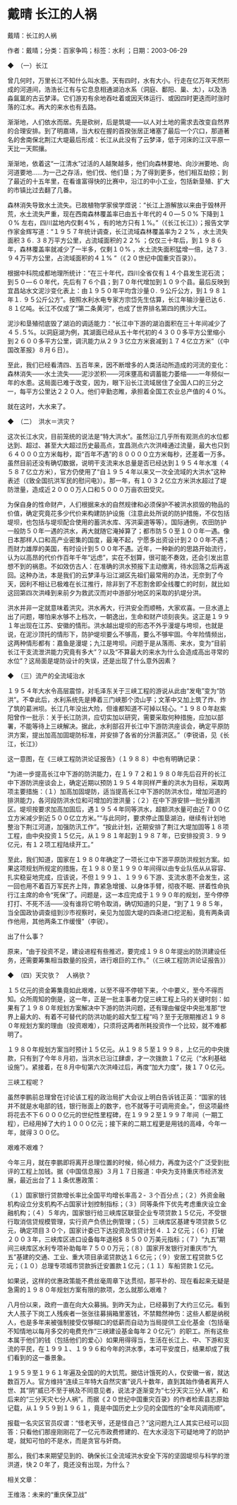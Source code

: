 # 戴晴  长江的人祸  
  
戴晴：长江的人祸  
作者：戴晴；分类：百家争鸣；标签：水利 ；日期：2003-06-29  
◆　（一）长江  
曾几何时，万里长江不知什么叫水患。天有四时，水有大小。行走在亿万年天然形成的河道间，浩浩长江有与它息息相通湖泊水系（洞庭、鄱阳、巢、太），以及浩淼氤氲的古云梦泽。它们游刃有余地吞吐着或因天体运行、或因四时更迭而时涨时落的江水。再大的来水也有去路。  
渐渐地，人们依水而居。先是砍树，后是筑堤——以人对土地的需求去改变自然界的合理安排。到了明嘉靖，当大权在握的首揆张居正堵塞了最后一个穴口，那道著名的舍南保北荆江大堤最后形成：长江从此没有了云梦泽，低于河床的江汉平原一天比一天熙攘。  
渐渐地，依着这“一江清水”过活的人越聚越多，他们向森林要地、向沙洲要地、向河道要地……为一己之存活，他们伐、他们垦；为了得到更多，他们相互劫掠；到了最近的十五年里，在看谁富得快的比赛中，沿江的中小工业，包括新垦殖、扩大的市镇比过去翻了几番。  
森林消失导致水土流失。已故植物学家侯学煜说：“长江上游解放以来由于毁林开荒，水土流失严重，现在西南森林覆盖率已由五十年代的４０—５０% 下降到１０% 左右，四川盆地内仅剩４% ，有的地方只有１%。”（《长江长江》）；报告文学作家金辉写道：“１９５７年统计调查，长江流域森林覆盖率为２２% ，水土流失面积３６. ３８万平方公里，占流域面积的２２% ；仅仅三十年后，到１９８６年，森林覆盖率就减少了一半多，仅剩１０% ，水土流失面积猛增一倍，达７３. ９４万平方公里，占流域面积的４１% ”（《２０世纪中国重灾百录》）。  
根据中科院成都地理所统计：“在三十年代，四川全省仅有１４个县发生泥石流；到５０—６０年代，先后有７６个县；到７０年代增加到１０９个县。最后反映到宜昌站水文泥沙变化表上：由１９５０年平均含沙量０. ９公斤公方，到１９８１年１. ９５公斤公方”。按照水利水电专家方宗岱先生估算，长江年输沙量已达６. ８１亿吨。长江不仅成了“第二条黄河”，也成了世界排名第四的携沙大江。  
泥沙和垦殖彻底毁了湖泊的调适能力：“长江中下游的湖泊面积在三十年间减少了４５.５%。以洞庭湖为例，其湖面已经从五十年代初的４３００多平方公里缩小到２６００多平方公里，调汛能力从２９３亿立方米衰减到１７４亿立方米”（《中国改革报》８月６日）。  
至此，我们已经看清四、五百年来，因不断增多的人类活动所造成的河流的变化：森林消失——水土流失——泥沙淤积——河床壅高和调蓄能力萎缩——一年频似一年的水患。这局面已难于改变，因为，眼下沿长江流域居住了全国人口的三分之一，每平方公里达２２０人。他们辛勤恣睢，承担着全国工农业总产值的４０%。  
就在这时，大水来了。  
◆　（二）　洪水＝洪灾？  
这次长江水灾，目前笼统的说法是“特大洪水”。虽然沿江几乎所有观测点的水位都达到、超过、甚至大大超过历史最高点，宜昌测点六次洪峰通过流量，最大也只到６４０００立方米每秒，距“百年不遇”的８００００立方米每秒，还差着一万多。虽然目前还没有确切数据，说明干支流来水总量是否已经达到１９５４年水准（４５８７亿立方米），官方仍使用了“自１９５４年以来又一次全流域的大洪水”这种表述（《致全国抗洪军民的慰问电》）。那一年，有１０３２亿立方米洪水超过了堤防泄量，造成近２０００万人口和５０００万亩农田受灾。  
为保自身的性命财产，人们根据来水的自然规律和必须保护不被洪水损毁的物品的价值，确定究竟花多少代价来构建防护设施（注意此处所说的防护措施，不仅包括堤坝，也包括与堤坝配合使用的蓄洪水库、泻洪渠道等等）。国际通例，农田防护一般防５０年一遇的洪水，再大就随它淹掉算了；都市防５０至１００年一遇。像日本那样人口和高产业密集的国度，最淹不起，宁愿多出资设计到２００年不遇；而财力雄厚的美国，有时设计到５００年不遇。近年，一种新的的思路开始流行，认为以高昂的代价作百年千年“远虑”，实在不划算，很可能不奏效，还会引发出意想不到的祸患。不如效仿古人：在准确的洪水预报下主动撤离，待水回落之后再返回。这种办法，本是我们的云梦泽与沿江湖区先祖们最常用的办法，无奈到了今天，因利不相让已极难在长江推行，除非到了不忍割舍即全线覆亡的时刻，就比如这回第四次洪峰到来前夕为救武汉而对中游部分地区的采取的扒堤分洪。  
洪水并非一定就意味着洪灾。洪水再大，行洪安全而顺畅，大家欢喜。一旦水道上出了问题，哪怕来水够不上档次，一朝逸出，生命和财产顷刻丧失。这正是１９９１年出现在江苏、安徽的情形。洪水越出堤坝的形态不外乎漫堤与垮坝，也就是说，在泥沙顶托的情形下，防护堤坝要么不够高，要么不够牢固。今年险情频出，这两种情形都有：嘉鱼是漫堤；九江是垮坝。问题于是从落雨、来水，变为“目前长江干支流泄洪能力究竟有多大”？以及“不算最大的来水为什么会造成高出寻常的水位”？这局面是堤防设计的失误，还是出现了什么意外因素？  
◆　（三）流产的全流域治水  
１９５４年大水令高层震惊，对毛泽东关于三峡工程的游说从此由“发电”变为“防洪”。不幸此后，水利系统先是捧着三门峡那个烫山芋；文革中又加上筑了炸、炸了筑的葛洲坝。长江几年没出大险，但谁都知道不可掉以轻心。“１９８０年赵紫阳曾作一批示：关于长江防洪，应切实加以研究，需要采取何种措施，应加以部署，不能等待上三峡解决。据此，水利部召开长江中下游防洪座谈会，确定平原防洪方案，提出加高加固堤防标准，并安排了各省的分洪蓄洪区。”（李锐语，见《长江，长江》）  
这一意图，在《三峡工程防洪论证报告》（１９８８）中也有明确记录：  
“为进一步提高长江中下游的防洪能力，在１９７２和１９８０年先后召开的长江中下游防洪座谈会上，确定近期以预防１９５４年同样严重的洪水为目标，采取两项主要措施：（１）加高加固堤防，适当提高长江中下游的防洪水位，增加河道的排洪能力，各河段防洪水位和可增加的泄洪量；（２）在中下游安排一批分蓄洪区。堤坝按要求加高加固后，遇１９５４年同等洪水，超额洪水量可由近７００亿立方米减少到近５００亿立方米。”“与此同时，要求停止围垦湖泊，继续有计划地整治下荆江河道，加强防汛工作”。“按此计划，近期安排了荆江大堤加固等１８项工程，由中央投资１５亿元，从１９８１年起到１９８７年，已安排投资３. ９９亿元，有１２项工程陆续开工。”  
至此，我们知道，国家在１９８０年确定了一项长江中下游平原防洪规划方案。如果这项规划所规定的措施，在１９８０至１９９０年间得以由专业队伍从从容容、扎实稳妥地完成，应该说，不但１９９１、１９９６下游、支流水患不会发生，这一回也用不着百万军民齐上阵，靠紧急增援、以身体手臂，彻夜不眠、拼着性命执行江主席的命令“死保”了。问题是，这一本应完成于１９９０年的规划，至今停停打打、不死不活——没有谁将它明令取消，确切知道的只是，“到了１９８５年，当全国政协调查组到沙市视察时，亲见为加固大堤的四条进口挖泥船，竟有两条调作他用，其他两条工作缓慢”（李锐）。  
出了什么事？  
原来，“由于投资不足，建设进程有些推迟，要完成１９８０年提出的防洪建设任务，还需要筹集相当数量的投资，进行艰巨的工作。”（《三峡工程防洪论证报告》）  
◆　（四）天灾欤？　人祸欤？  
１５亿元的资金筹集竟如此艰难，以至不得不停顿下来，个中要义，至今不得而知。众所周知的倒是，这一年，正是一批主事者力促三峡工程上马的关键时刻：如果有了１９８０年规划方案解决中下游的防洪问题，还有理由催促中央批准那“世界上最大的、有着不可替代的防洪功能的超大型工程”吗？至于无限期推迟１９８０年规划方案的理由（投资艰难），只须将这两者所耗投资作一个比较，就不难都明了。  
１９８０年规划方案当时预计１５亿元。从１９８５至１９９８，上亿元的中央拨款，只有到了今年８月初，当洪水已沿江肆虐，才一次拨款１７亿元（“水利基础设施”）。紧接着，在８月中旬第六次洪峰过后，再度“加大力度”，拨１７０亿元。  
三峡工程呢？  
虽然李鹏前总理曾在讨论该工程的政治局扩大会议上明白告诉钱正英：“国家的钱并不就是水电部的钱，银行账面上的数字，也不就等于可调用资金。”，但这项最终将花去不下６０００亿元的世纪性里程碑，在１９９２至１９９７年间（一期工程），已经用掉了大约１０００亿元；接下来的二期工程更是用钱的高峰，今年一年，就得３００亿。  
艰难不艰难？  
今年三月，就在李鹏即将离开总理位置的时候，倾心倾力，再度为这个广泛受到批评的工程上加钱。据《中国信息报》３月１７日报道：中央为支持重庆市经济发展，最近出台了１１条优惠政策：  
（１）国家银行贷款增长率比全国平均增长率高２- ３个百分点；（２）外资金融机构设立分支机构不占国家计划控制指标；（３）同等条件下优先考虑重庆设立金融机构；（４）５年内，国家银行给三峡库区联营企业专项贷款１５亿元，不受银行取消信贷规模管理，实行资产负债比例管理；（５）三峡库区基建专项贷款５亿元，确定项目３０个，国家计委已下达投资及信贷计划４. １２亿元；（６）打破２００３年，三峡库区进口设备每年退税$ ８５００万美元指标；（７）“九五”期间三峡库区水利专项补助每年７５００万元；（８）国家开发银行对重庆市“九五”基建的交通、工业、重大项目承诺贷款达１６亿元；（９）安居工程贷款５亿元；（１０）总理专项城市贷款拆迁安置款１亿元；（１１）车船贷款１亿元。  
如果说，这样的优惠政策能不费丝毫周章下达贯彻，那平朴的、现在看起来无疑是急需的１９８０年规划方案有限的款项，怎么就那么艰难？  
八月份以来，政府一直在向大众募捐。到昨天为止，已经募到了大约三亿元。看到大人孩子下岗工人残疾者一张张往募捐箱里塞钱，不禁黯然神伤：这些人都是纳税人，也是多年来被强制接受仅够糊口的低薪而自动为当局提供工业化基金（包括毫不知情地以每月多交的电费充作“三峡建设基金每年２０亿元”）的职工。所有这些本属于他们的钱（包括他们的爱心）如果用得得当，生活在长江上、中、下游和支流的平民，在１９９１、１９９６和今年的洪水季，本可平安度日，结果却成了我们看到的这一番景象。  
１９５９至１９６１年遍及全国的的大饥荒。据估计饿死的人，仅安徽一省，就达数百万人。官方维持“连续三年特大自然灾害”说凡十数年，直到其始作俑者离开人世、其“阴”威已不至于祸及不同意见者，说法才逐渐变为“七分天灾三分人祸”，和后来的“三分天灾七分人祸”。而据《２０世纪中国重灾百录》的作者检索县志原始记载，从１９５９到１９６１，竟是中国历史上少见的全国性的“全年风调雨顺”。  
报载一名灾区官员叹谓：“怪老天爷，还是怪自己？”这问题九江人其实已经可以回答：只看他们那座刚刚花了一亿元市政费修建的、在大水浸泡下可疑地垮了的防护堤，就知可怕的不是水，而是贪官与奸商。  
那么，我们本来期望见到的、确保长江全流域洪水安全下泻的坚固堤坝与科学的泄洪道，快２０年了，竟还没有出现，为什么？  
  
相关文章：  
王维洛：未来的“重庆保卫战”